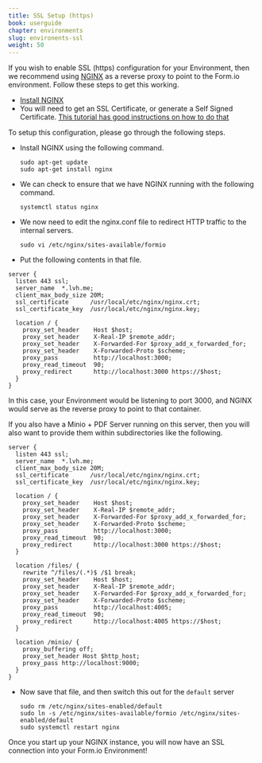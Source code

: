 ```yaml
---
title: SSL Setup (https)
book: userguide
chapter: environments
slug: environents-ssl
weight: 50
---
```

If you wish to enable SSL (https) configuration for your Environment, then we recommend using [NGINX](https://www.nginx.com) as a reverse proxy to point to the Form.io environment. Follow these steps to get this working.

 - [Install NGINX](https://www.nginx.com/resources/admin-guide/installing-nginx-open-source/)
 - You will need to get an SSL Certificate, or generate a Self Signed Certificate. [This tutorial has good instructions on how to do that](https://www.digitalocean.com/community/tutorials/how-to-create-an-ssl-certificate-on-nginx-for-ubuntu-14-04)

To setup this configuration, please go through the following steps.

 - Install NGINX using the following command.
 
   ```
   sudo apt-get update
   sudo apt-get install nginx
   ```
   
 - We can check to ensure that we have NGINX running with the following command.
 
   ```
   systemctl status nginx
   ```
   
 - We now need to edit the nginx.conf file to redirect HTTP traffic to the internal servers.
 
   ```
   sudo vi /etc/nginx/sites-available/formio
   ```
   
 - Put the following contents in that file.

```
server {
  listen 443 ssl;
  server_name  *.lvh.me;
  client_max_body_size 20M;
  ssl_certificate      /usr/local/etc/nginx/nginx.crt;
  ssl_certificate_key  /usr/local/etc/nginx/nginx.key;
 
  location / {
    proxy_set_header    Host $host;
    proxy_set_header    X-Real-IP $remote_addr;
    proxy_set_header    X-Forwarded-For $proxy_add_x_forwarded_for;
    proxy_set_header    X-Forwarded-Proto $scheme;
    proxy_pass          http://localhost:3000;
    proxy_read_timeout  90;
    proxy_redirect      http://localhost:3000 https://$host;
  }
}
```

In this case, your Environment would be listening to port 3000, and NGINX would serve as the reverse proxy to point to that container.

If you also have a Minio + PDF Server running on this server, then you will also want to provide them within subdirectories like the following.

```
server {
  listen 443 ssl;
  server_name  *.lvh.me;
  client_max_body_size 20M;
  ssl_certificate      /usr/local/etc/nginx/nginx.crt;
  ssl_certificate_key  /usr/local/etc/nginx/nginx.key;
 
  location / {
    proxy_set_header    Host $host;
    proxy_set_header    X-Real-IP $remote_addr;
    proxy_set_header    X-Forwarded-For $proxy_add_x_forwarded_for;
    proxy_set_header    X-Forwarded-Proto $scheme;
    proxy_pass          http://localhost:3000;
    proxy_read_timeout  90;
    proxy_redirect      http://localhost:3000 https://$host;
  }

  location /files/ {
    rewrite ^/files/(.*)$ /$1 break;
    proxy_set_header    Host $host;
    proxy_set_header    X-Real-IP $remote_addr;
    proxy_set_header    X-Forwarded-For $proxy_add_x_forwarded_for;
    proxy_set_header    X-Forwarded-Proto $scheme;
    proxy_pass          http://localhost:4005;
    proxy_read_timeout  90;
    proxy_redirect      http://localhost:4005 https://$host;
  }
 
  location /minio/ {
    proxy_buffering off;
    proxy_set_header Host $http_host;
    proxy_pass http://localhost:9000;
  }
}
```

- Now save that file, and then switch this out for the ```default``` server
 
   ```
   sudo rm /etc/nginx/sites-enabled/default
   sudo ln -s /etc/nginx/sites-available/formio /etc/nginx/sites-enabled/default
   sudo systemctl restart nginx
   ```

Once you start up your NGINX instance, you will now have an SSL connection into your Form.io Environment!

